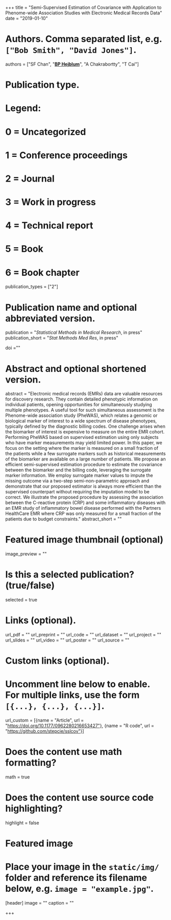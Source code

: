 +++
title = "Semi-Supervised Estimation of Covariance with Application to Phenome-wide Association Studies with Electronic Medical Records Data"
date = "2019-01-10"



# Authors. Comma separated list, e.g. `["Bob Smith", "David Jones"]`.
authors = ["SF Chan", "<u>**BP Hejblum**</u>", "A Chakrabortty", "T Cai"]
# Publication type.
# Legend:
# 0 = Uncategorized
# 1 = Conference proceedings
# 2 = Journal
# 3 = Work in progress
# 4 = Technical report
# 5 = Book
# 6 = Book chapter
publication_types = ["2"]

# Publication name and optional abbreviated version.
publication = "*Statistical Methods in Medical Research*, in press"
publication_short = "*Stat Methods Med Res*, in press"

doi =""

# Abstract and optional shortened version.
abstract = "Electronic medical records (EMRs) data are valuable resources for discovery research. They contain detailed phenotypic information on individual patients, opening opportunities for simultaneously studying multiple phenotypes. A useful tool for such simultaneous assessment is the Phenome-wide association study (PheWAS), which relates a genomic or biological marker of interest to a wide spectrum of disease phenotypes, typically defined by the diagnostic billing codes. One challenge arises when the biomarker of interest is expensive to measure on the entire EMR cohort. Performing PheWAS based on supervised estimation using only subjects who have marker measurements may yield limited power. In this paper, we focus on the setting where the marker is measured on a small fraction of the patients while a few surrogate markers such as historical measurements of the biomarker are available on a large number of patients. We propose an efficient semi-supervised estimation procedure to estimate the covariance between the biomarker and the billing code, leveraging the surrogate marker information. We employ surrogate marker values to impute the missing outcome via a two-step semi-non-parametric approach and demonstrate that our proposed estimator is always more efficient than the supervised counterpart without requiring the imputation model to be correct. We illustrate the proposed procedure by assessing the association between the C-reactive protein (CRP) and some inflammatory diseases with an EMR study of inflammatory bowel disease performed with the Partners HealthCare EMR where CRP was only measured for a small fraction of the patients due to budget constraints."
abstract_short = ""

# Featured image thumbnail (optional)
image_preview = ""

# Is this a selected publication? (true/false)
selected = true

# Links (optional).
url_pdf = ""
url_preprint = ""
url_code = ""
url_dataset = ""
url_project = ""
url_slides = ""
url_video = ""
url_poster = ""
url_source = ""

# Custom links (optional).
# Uncomment line below to enable. For multiple links, use the form `[{...}, {...}, {...}]`.
url_custom = [{name = "Article", url = "https://doi.org/10.1177/0962280216653427"}, {name = "R code", url = "https://github.com/stepcie/sslcov"}]


# Does the content use math formatting?
math = true

# Does the content use source code highlighting?
highlight = false

# Featured image
# Place your image in the `static/img/` folder and reference its filename below, e.g. `image = "example.jpg"`.
[header]
image = ""
caption = ""

+++
